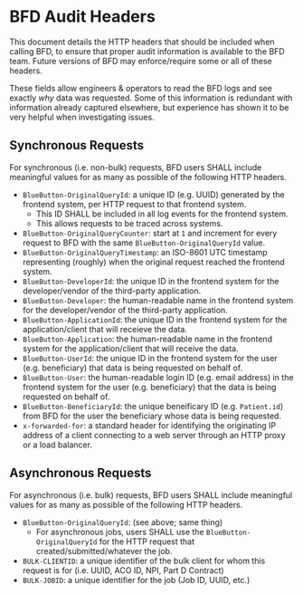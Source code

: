 # BFD Audit Headers

This document details the HTTP headers that should be included when calling BFD,
  to ensure that proper audit information is available to the BFD team.
Future versions of BFD may enforce/require some or all of these headers.

These fields allow engineers & operators to read the BFD logs
  and see exactly _why_ data was requested.
Some of this information is redundant with information already captured elsewhere,
  but experience has shown it to be very helpful when investigating issues.

## Synchronous Requests

For synchronous (i.e. non-bulk) requests, BFD users SHALL include meaningful values for as many as possible of the following HTTP headers.

* `BlueButton-OriginalQueryId`: a unique ID (e.g. UUID) generated by the frontend system, per HTTP request to that frontend system.
    * This ID SHALL be included in all log events for the frontend system.
    * This allows requests to be traced across systems.
* `BlueButton-OriginalQueryCounter`: start at `1` and increment for every request to BFD with the same `BlueButton-OriginalQueryId` value.
* `BlueButton-OriginalQueryTimestamp`: an ISO-8601 UTC timestamp representing (roughly) when the original request reached the frontend system.
* `BlueButton-DeveloperId`: the unique ID in the frontend system for the developer/vendor of the third-party application.
* `BlueButton-Developer`: the human-readable name in the frontend system for the developer/vendor of the third-party application.
* `BlueButton-ApplicationId`: the unique ID in the frontend system for the application/client that will receieve the data.
* `BlueButton-Application`: the human-readable name in the frontend system for the application/client that will receive the data.
* `BlueButton-UserId`: the unique ID in the frontend system for the user (e.g. beneficiary) that data is being requested on behalf of.
* `BlueButton-User`: the human-readable login ID (e.g. email address) in the frontend system for the user (e.g. beneficiary) that the data is being requested on behalf of.
* `BlueButton-BeneficiaryId`: the unique beneificary ID (e.g. `Patient.id`) from BFD for the user the beneficiary whose data is being requested.
* `x-forwarded-for`: a standard header for identifying the originating IP address of a client connecting to a web server through an HTTP proxy or a load balancer.

## Asynchronous Requests

For asynchronous (i.e. bulk) requests, BFD users SHALL include meaningful values for as many as possible of the following HTTP headers.

* `BlueButton-OriginalQueryId`: (see above; same thing)
    * For asynchronous jobs, users SHALL use the `BlueButton-OriginalQueryId` for the HTTP request that created/submitted/whatever the job.
* `BULK-CLIENTID`: a unique identifier of the bulk client for whom this request is for (i.e. UUID, ACO ID, NPI, Part D Contract)
* `BULK-JOBID`: a unique identifier for the job (Job ID, UUID, etc.)
